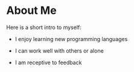 # About Me
Here is a short intro to myself:

- I enjoy learning new programming languages

- I can work well with others or alone

- I am receptive to feedback
